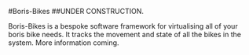 #Boris-Bikes
##UNDER CONSTRUCTION.

Boris-Bikes is a bespoke software framework for virtualising all of your boris bike needs.
It tracks the movement and state of all the bikes in the system. More information coming.
